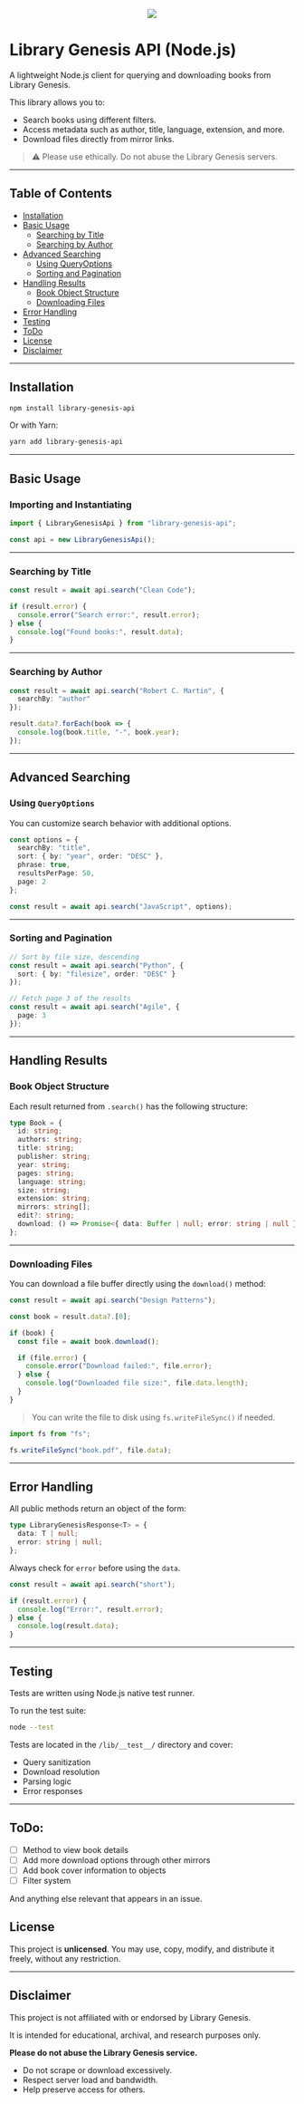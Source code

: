 
<p align=center>
    <img src="https://libgenesis.net/images/libgen-logo.webp"/>
</p>

# Library Genesis API (Node.js)

A lightweight Node.js client for querying and downloading books from Library Genesis.

This library allows you to:

-   Search books using different filters.
-   Access metadata such as author, title, language, extension, and more.
-   Download files directly from mirror links.

> ⚠️ Please use ethically. Do not abuse the Library Genesis servers.

----------

## Table of Contents

-   [Installation](#installation)
-   [Basic Usage](#basic-usage)
    -   [Searching by Title](#searching-by-title)
    -   [Searching by Author](#searching-by-author)
-   [Advanced Searching](#advanced-searching)
    -   [Using QueryOptions](#using-queryoptions)
    -   [Sorting and Pagination](#sorting-and-pagination)
-   [Handling Results](#handling-results)
    -   [Book Object Structure](#book-object-structure)
    -   [Downloading Files](#downloading-files)
-   [Error Handling](#error-handling)
-   [Testing](#testing)
-   [ToDo](#todo)
-   [License](#license)
-   [Disclaimer](#disclaimer)

----------

## Installation

```bash
npm install library-genesis-api

```

Or with Yarn:

```bash
yarn add library-genesis-api

```

----------

## Basic Usage

### Importing and Instantiating

```ts
import { LibraryGenesisApi } from "library-genesis-api";

const api = new LibraryGenesisApi();

```

----------

### Searching by Title

```ts
const result = await api.search("Clean Code");

if (result.error) {
  console.error("Search error:", result.error);
} else {
  console.log("Found books:", result.data);
}

```

----------

### Searching by Author

```ts
const result = await api.search("Robert C. Martin", {
  searchBy: "author"
});

result.data?.forEach(book => {
  console.log(book.title, "-", book.year);
});

```

----------

## Advanced Searching

### Using `QueryOptions`

You can customize search behavior with additional options.

```ts
const options = {
  searchBy: "title",
  sort: { by: "year", order: "DESC" },
  phrase: true,
  resultsPerPage: 50,
  page: 2
};

const result = await api.search("JavaScript", options);

```

----------

### Sorting and Pagination

```ts
// Sort by file size, descending
const result = await api.search("Python", {
  sort: { by: "filesize", order: "DESC" }
});

// Fetch page 3 of the results
const result = await api.search("Agile", {
  page: 3
});

```

----------

## Handling Results

### Book Object Structure

Each result returned from `.search()` has the following structure:

```ts
type Book = {
  id: string;
  authors: string;
  title: string;
  publisher: string;
  year: string;
  pages: string;
  language: string;
  size: string;
  extension: string;
  mirrors: string[];
  edit?: string;
  download: () => Promise<{ data: Buffer | null; error: string | null }>;
};

```

----------

### Downloading Files

You can download a file buffer directly using the `download()` method:

```ts
const result = await api.search("Design Patterns");

const book = result.data?.[0];

if (book) {
  const file = await book.download();

  if (file.error) {
    console.error("Download failed:", file.error);
  } else {
    console.log("Downloaded file size:", file.data.length);
  }
}

```

> You can write the file to disk using `fs.writeFileSync()` if needed.

```ts
import fs from "fs";

fs.writeFileSync("book.pdf", file.data);

```

----------

## Error Handling

All public methods return an object of the form:

```ts
type LibraryGenesisResponse<T> = {
  data: T | null;
  error: string | null;
};

```

Always check for `error` before using the `data`.

```ts
const result = await api.search("short");

if (result.error) {
  console.log("Error:", result.error);
} else {
  console.log(result.data);
}

```

----------

## Testing

Tests are written using Node.js native test runner.

To run the test suite:

```bash
node --test

```

Tests are located in the `/lib/__test__/` directory and cover:

-   Query sanitization
-   Download resolution
-   Parsing logic
-   Error responses

----------

## ToDo:

 - [ ] Method to view book details
 - [ ] Add more download options through other mirrors
 - [ ] Add book cover information to objects
 - [ ] Filter system
 
 And anything else relevant that appears in an issue.

## License

This project is **unlicensed**. You may use, copy, modify, and distribute it freely, without any restriction.

----------

## Disclaimer

This project is not affiliated with or endorsed by Library Genesis.

It is intended for educational, archival, and research purposes only.

**Please do not abuse the Library Genesis service.**

-   Do not scrape or download excessively.
-   Respect server load and bandwidth.
-   Help preserve access for others.
